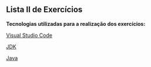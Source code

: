 ## Lista II de Exercícios

**Tecnologias utilizadas para a realização dos
 exercícios:**

[Visual Studio Code](https://code.visualstudio.com/)

[JDK](https://www.oracle.com/br/java/technologies/downloads/)

[Java](https://www.java.com/pt-BR/)
